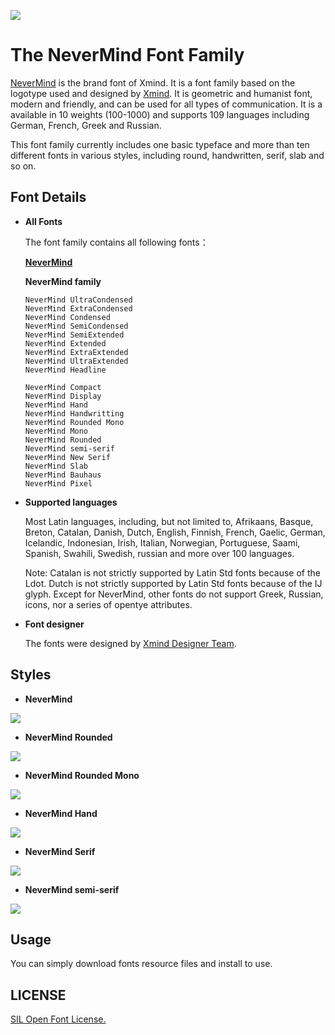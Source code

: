 
![](sources/cover.png)

# The NeverMind Font Family

[NeverMind](https://www.behance.net/gallery/89046307/NeverMind) is the brand font of Xmind. It is a font family based on the logotype used and designed by [Xmind](https://www.xmind.net/). It is geometric and humanist font, modern and friendly, and can be used for all types of communication. It is a available in 10 weights (100-1000) and supports 109 languages including German, French, Greek and Russian.
    
This font family currently includes one basic typeface and more than ten different fonts in various styles, including round, handwritten, serif, slab and so on.

## Font Details

* **All Fonts**

    The font family contains all following fonts：

  [**NeverMind**](https://www.behance.net/gallery/89046307/NeverMind)                       
                       
  **NeverMind family**  

      NeverMind UltraCondensed             
      NeverMind ExtraCondensed         
      NeverMind Condensed              
      NeverMind SemiCondensed            
      NeverMind SemiExtended              
      NeverMind Extended                   
      NeverMind ExtraExtended              
      NeverMind UltraExtended              
      NeverMind Headline                  

      NeverMind Compact             
      NeverMind Display              
      NeverMind Hand                 
      NeverMind Handwritting         
      NeverMind Rounded Mono        
      NeverMind Mono                 
      NeverMind Rounded             
      NeverMind semi-serif           
      NeverMind New Serif            
      NeverMind Slab                
      NeverMind Bauhaus             
      NeverMind Pixel 


* **Supported languages**

    Most Latin languages, including, but not limited to, Afrikaans, Basque, Breton, Catalan, Danish, Dutch, English, Finnish, French, Gaelic, German, Icelandic, Indonesian, Irish, Italian, Norwegian, Portuguese, Saami, Spanish, Swahili, Swedish, russian and more over 100 languages.
    
    Note: Catalan is not strictly supported by Latin Std fonts because of the Ldot. Dutch is not strictly supported by Latin Std fonts because of the IJ glyph. Except for NeverMind, other fonts do not support Greek, Russian, icons, nor a series of opentye attributes.
  
* **Font designer**  
    
    The fonts were designed by [Xmind Designer Team](https://www.zcool.com.cn/u/18786155).

## Styles

* **NeverMind** 

![](sources/NeverMind.png)

* **NeverMind Rounded**

![](sources/NeverMind_rounded.png)

* **NeverMind Rounded Mono**

![](sources/NeverMind_rounded_mono.png)

* **NeverMind Hand**

![](sources/NeverMind_hand.png)

* **NeverMind Serif**

![](sources/NeverMind_serif.png)

* **NeverMind semi-serif**

![](sources/NeverMind_semi_serif.png)

  
## Usage

You can simply download fonts resource files and install to use.

## LICENSE 

[SIL Open Font License.](LICENSE)

